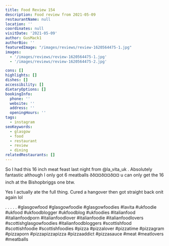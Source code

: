 ```yaml
---
title: Food Review 154
description: Food review from 2021-05-09
restaurantName: null
location: ''
coordinates: null
visitDate: '2021-05-09'
author: GusMack1
authorBio: ''
featuredImage: "/images/reviews/review-1620564475-1.jpg"
images:
  - '/images/reviews/review-1620564475-1.jpg'
  - '/images/reviews/review-1620564475-2.jpg'

cons: []
highlights: []
dishes: []
accessibility: []
dietaryOptions: []
bookingInfo:
  phone: ''
  website: ''
  address: ''
  openingHours: ''
tags:
  - instagram
seoKeywords:
  - glasgow
  - food
  - restaurant
  - review
  - dining
relatedRestaurants: []
---
```

So I had this 16 inch meat feast last night from @la_vita_uk . Absolutely fantastic although I only got 6 meatballs ð­ð¤¤ð¤¤ð¤¤ u can only get the 16 inch at the Bishopbriggs one btw.

Yes I actually ate the full thing. Cured a hangover then got straight back onit again lol

.
.
.
.
.
#glasgowfood #glasgowfoodie #glasgowfoodies #lavita #ukfoodie #ukfood #ukfoodblogger #ukfoodblog #ukfoodies #italianfood #italianfoodporn #italianfoodlover #italianfoodie #italianfoodlovers #scottishglasgowfoodies #italianfoodbloggers #scottishfood #scottishfoodie #scottishfoodies #pizza #pizzalover #pizzatime #pizzagram #pizzaporn #pizzapizzapizza #pizzaaddict #pizzasauce #meat #meatlovers #meatballs
